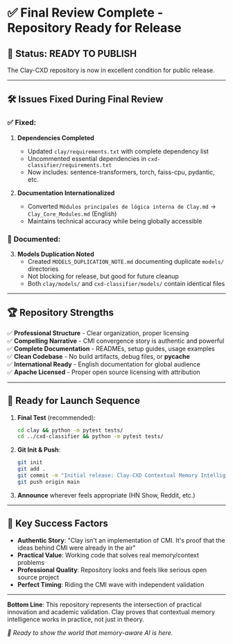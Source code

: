 # ✅ Final Review Complete - Repository Ready for Release

## 🎯 Status: **READY TO PUBLISH** 

The Clay-CXD repository is now in excellent condition for public release.

---

## 🛠️ Issues Fixed During Final Review

### ✅ **Fixed:**

1. **Dependencies Completed**
   - Updated `clay/requirements.txt` with complete dependency list
   - Uncommented essential dependencies in `cxd-classifier/requirements.txt`
   - Now includes: sentence-transformers, torch, faiss-cpu, pydantic, etc.

2. **Documentation Internationalized**
   - Converted `Módulos principales de lógica interna de Clay.md` → `Clay_Core_Modules.md` (English)
   - Maintains technical accuracy while being globally accessible

### 📝 **Documented:**

3. **Models Duplication Noted**
   - Created `MODELS_DUPLICATION_NOTE.md` documenting duplicate `models/` directories
   - Not blocking for release, but good for future cleanup
   - Both `clay/models/` and `cxd-classifier/models/` contain identical files

---

## 🏆 Repository Strengths

✅ **Professional Structure** - Clear organization, proper licensing  
✅ **Compelling Narrative** - CMI convergence story is authentic and powerful  
✅ **Complete Documentation** - READMEs, setup guides, usage examples  
✅ **Clean Codebase** - No build artifacts, debug files, or __pycache__  
✅ **International Ready** - English documentation for global audience  
✅ **Apache Licensed** - Proper open source licensing with attribution  

---

## 🚀 Ready for Launch Sequence

1. **Final Test** (recommended):
   ```bash
   cd clay && python -m pytest tests/
   cd ../cxd-classifier && python -m pytest tests/
   ```

2. **Git Init & Push**:
   ```bash
   git init
   git add .
   git commit -m "Initial release: Clay-CXD Contextual Memory Intelligence"
   git push origin main
   ```

3. **Announce** wherever feels appropriate (HN Show, Reddit, etc.)

---

## 🎯 Key Success Factors

- **Authentic Story**: "Clay isn't an implementation of CMI. It's proof that the ideas behind CMI were already in the air"
- **Practical Value**: Working code that solves real memory/context problems
- **Professional Quality**: Repository looks and feels like serious open source project
- **Perfect Timing**: Riding the CMI wave with independent validation

---

**Bottom Line**: This repository represents the intersection of practical innovation and academic validation. Clay proves that contextual memory intelligence works in practice, not just in theory.

*🧮 Ready to show the world that memory-aware AI is here.*
